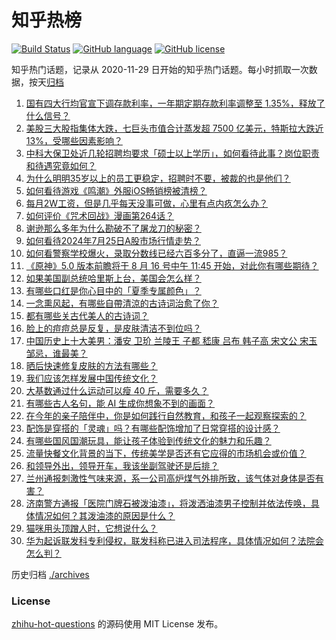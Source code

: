 # 知乎热榜
[![Build Status](https://github.com/ToWeLong/zhihu-hot-questions/workflows/CI/badge.svg)](https://github.com/ToWeLong/zhihu-hot-questions/actions)
[![GitHub language](https://img.shields.io/badge/language-golang-orange.svg)](https://golang.org/)
[![GitHub license](https://img.shields.io/github/license/ToWeLong/zhihu-hot-questions)](https://github.com/ToWeLong/zhihu-hot-questions/blob/main/LICENSE)

知乎热门话题，记录从 2020-11-29 日开始的知乎热门话题。每小时抓取一次数据，按天[归档](./archives)

<!-- BEGIN -->

1. [国有四大行均官宣下调存款利率，一年期定期存款利率调整至 1.35%，释放了什么信号？](https://www.zhihu.com/question/662527146)
1. [美股三大股指集体大跌，七巨头市值合计蒸发超 7500 亿美元，特斯拉大跌近 13%，受哪些因素影响？](https://www.zhihu.com/question/662529732)
1. [中科大保卫处近几轮招聘均要求「硕士以上学历」，如何看待此事？岗位职责和待遇究竟如何？](https://www.zhihu.com/question/662529027)
1. [为什么明明35岁以上的员工更稳定，招聘时不要，被裁的也是他们？](https://www.zhihu.com/question/659022679)
1. [如何看待游戏《鸣潮》外服iOS畅销榜被清榜？](https://www.zhihu.com/question/662526063)
1. [每月2W工资，但是几乎每天没事可做，心里有点内疚怎么办？](https://www.zhihu.com/question/662361593)
1. [如何评价《咒术回战》漫画第264话？](https://www.zhihu.com/question/662540020)
1. [谢逊那么多年为什么勘破不了屠龙刀的秘密？](https://www.zhihu.com/question/362071975)
1. [如何看待2024年7月25日A股市场行情走势？](https://www.zhihu.com/question/662462528)
1. [如何看警察学校爆火，录取分数线已经六百多分了，直逼一流985？](https://www.zhihu.com/question/662019683)
1. [《原神》5.0 版本前瞻将于 8 月 16 号中午 11:45 开始，对此你有哪些期待？](https://www.zhihu.com/question/662484603)
1. [如果美国副总统哈里斯上台，美国会怎么样？](https://www.zhihu.com/question/482072519)
1. [有哪些口红是你心目中的「夏季专属颜色」？](https://www.zhihu.com/question/656736845)
1. [一念熏风起，有哪些自帶清涼的古诗词治愈了你？](https://www.zhihu.com/question/662291659)
1. [都有哪些关古代美人的古诗词？](https://www.zhihu.com/question/661706120)
1. [脸上的痘痘总是反复，是皮肤清洁不到位吗？](https://www.zhihu.com/question/653234160)
1. [中国历史上十大美男：潘安 卫玠 兰陵王 子都 嵇康 吕布 韩子高 宋文公  宋玉 邹忌，谁最美？](https://www.zhihu.com/question/662041143)
1. [晒后快速修复皮肤的方法有哪些？](https://www.zhihu.com/question/658325826)
1. [我们应该怎样发展中国传统文化？](https://www.zhihu.com/question/662125399)
1. [大基数通过什么运动可以瘦 40 斤，需要多久？](https://www.zhihu.com/question/660697814)
1. [有哪些古人名句，能 AI 生成你想象不到的画面？](https://www.zhihu.com/question/661224392)
1. [在今年的亲子陪伴中，你是如何践行自然教育，和孩子一起观察探索的？](https://www.zhihu.com/question/660508761)
1. [配饰是穿搭的「灵魂」吗？有哪些配饰增加了日常穿搭的设计感？](https://www.zhihu.com/question/659676964)
1. [有哪些国风国潮玩具，能让孩子体验到传统文化的魅力和乐趣？](https://www.zhihu.com/question/660508776)
1. [流量快餐文化背景的当下，传统美学是否还有它应得的市场机会或价值？](https://www.zhihu.com/question/662272318)
1. [和领导外出，领导开车，我该坐副驾驶还是后排？](https://www.zhihu.com/question/662245231)
1. [兰州通报刺激性气味来源，系一公司高炉煤气外排所致，该气体对身体是否有害？](https://www.zhihu.com/question/662526259)
1. [济南警方通报「医院门牌石被泼油漆」，将泼洒油漆男子控制并依法传唤，具体情况如何？其泼油漆的原因是什么？](https://www.zhihu.com/question/662466947)
1. [猫咪用头顶蹭人时，它想说什么？](https://www.zhihu.com/question/660694598)
1. [华为起诉联发科专利侵权，联发科称已进入司法程序，具体情况如何？法院会怎么判？](https://www.zhihu.com/question/662055376)

<!-- END -->

历史归档 [./archives](./archives)


### License
[zhihu-hot-questions](https://github.com/towelong/zhihu-hot-questions) 的源码使用 MIT License 发布。